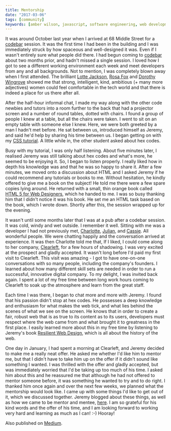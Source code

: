 ```yaml
---
title: Mentorship
date: "2017-03-06"
tags: [community]
keywords: [amber wilson, javascript, software engineering, web development, coding, mentorship]
---
```


It was around October last year when I arrived at 68 Middle Street for a [codebar](http://codebar.io) session. It was the first time I had been in the building and I was immediately struck by how spaceous and well-designed it was. Even if I wasn't entirely sure what people did there. I had begun coming to [codebar](http://codebar.io) about two months prior, and hadn't missed a single session. I loved how I got to see a different working environment each week and meet developers from any and all backgrounds. Not to mention, I was completely blown away when I first attended. The brilliant [Lotte Jackson](https://twitter.com/Lottejackson), [Rosa Fox](https://twitter.com/rosaemerald) and [Dorothy Wingrove](https://twitter.com/notthepoint) showed me that strong, intelligent, kind, ambitious (+ many more adjectives) women could feel comfortable in the tech world and that there is indeed a place for us there after all.

After the half-hour informal chat, I made my way along with the other code newbies and tutors into a room further to the back that had a projector screen and a number of round tables, dotted with chairs. I found a group of people I knew at a table, but all the chairs were taken. I went to sit on an empty table with someone else I knew. Here, we were both greeted by a man I hadn't met before. He sat between us, introduced himself as Jeremy, and said he'd help by sharing his time between us. I began getting on with my [CSS tutorial](http://tutorials.codebar.io/html/lesson4/tutorial.html). A little while in, the other student asked about hex codes.

Busy with my tutorial, I was only half listening. About five minutes later, I realised Jeremy was still talking about hex codes and what's more, he seemed to be enjoying it. So, I began to listen properly. I really liked how in depth his knowledge was and that he was so happy to share it. After a few minutes, we moved onto a discussion about HTML and I asked Jeremy if he could recommend any tutorials or books to me. Without hesitation, he kindly offered to give me a book on the subject! He told me there were a few spare copies lying around. He returned with a small, thin orange book called [HTML 5 for Web Designers](https://abookapart.com/products/html5-for-web-designers), which he handed to me. I was so busy thanking him that I didn't notice it was his book. He set me an HTML task based on the book, which I wrote down. Shortly after this, the session wrapped up for the evening.

It wasn't until some months later that I was at a pub after a codebar session. It was cold, windy and wet outside. I remember it well. Sitting with me was a developer I had not previously met, [Charlotte](https://twitter.com/Lottejackson), [Julian](https://twitter.com/juliandoesstuff), and [Cassie](https://twitter.com/cassiecodes). All wonderful people. We were chatting happily and the conversation arrived at experience. It was then Charlotte told me that, If I liked, I could come along to her company, [Clearleft](https://clearleft.com/), for a few hours of shadowing. I was very excited at the prospect and gladly accepted. It wasn't long before I'd paid my first visit to Clearleft. This visit was amazing - I got to have one-on-one conversations with so many people, including the company's founders. I learned about how many different skill sets are needed in order to run a successful, innovative digital company. To my delight, I was invited back again. I spent a lot of my free time between long work hours coming to Clearleft to soak up the atmosphere and learn from the great staff.

Each time I was there, I began to chat more and more with Jeremy. I found that his passion didn't stop at hex codes. He possesses a deep knowledge and enthusiasm for what makes the web tick, and what lies behind the scenes of what we see on the screen. He knows that in order to create a fair, robust web that is as true to its content as to its users, developers must respect where the web came from and what brought it to greatness in the first place. I easily learned more about this in my free time by listening to Jeremy's book [Resilient Web Design](https://resilientwebdesign.com/), which is all about the history of the web.

One day in January, I had spent a morning at Clearleft, and Jeremy decided to make me a really neat offer. He asked me whether I'd like him to mentor me, but that I didn't have to take him up on the offer if it didn't sound like something I wanted. I was thrilled with the offer and gladly accepted, but was immediately worried that I'd be taking up too much of his time. I asked him about this and he reassured me that although he had not offered to mentor someone before, it was something he wanted to try and to do right. I thanked him once again and over the next few weeks, we planned what the mentorship would look like. I came up with some things I'd like to get out of it, which we discussed together. Jeremy blogged about these things, as well as how we came to be mentor and mentee, [here](https://adactio.com/journal/11923). I am so grateful for his kind words and the offer of his time, and I am looking forward to working very hard and learning as much as I can! :-) Hooray!

Also published on <a rel="syndication" class="u-syndication" href="https://medium.com/@ambrwlsn90/tech-mentorship-e2e36464276c">Medium</a>.